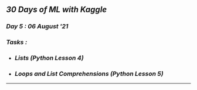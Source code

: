 ## _30 Days of ML with Kaggle_
### _Day 5 : 06 August '21_
### _Tasks :_
* ### **_Lists (Python Lesson 4)_**
* ### **_Loops and List Comprehensions (Python Lesson 5)_** 
---
